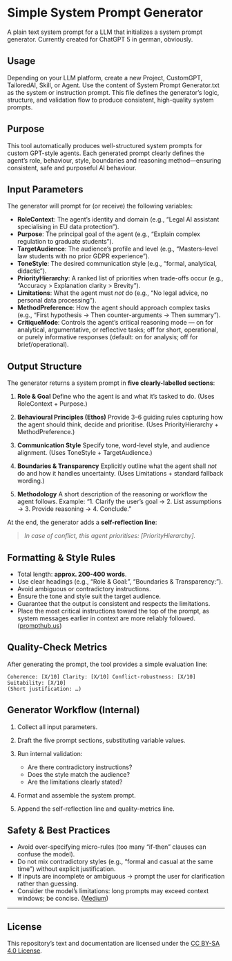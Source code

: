# Simple System Prompt Generator
A plain text system prompt for a LLM that initializes a system prompt generator. Currently created for ChatGPT 5 in german, obviously.

## Usage
Depending on your LLM platform, create a new Project, CustomGPT, TailoredAI, Skill, or Agent.
Use the content of System Prompt Generator.txt as the system or instruction prompt.
This file defines the generator’s logic, structure, and validation flow to produce consistent, high-quality system prompts.

## Purpose

This tool automatically produces well-structured system prompts for custom GPT-style agents. Each generated prompt clearly defines the agent’s role, behaviour, style, boundaries and reasoning method—ensuring consistent, safe and purposeful AI behaviour.

## Input Parameters

The generator will prompt for (or receive) the following variables:

* **RoleContext**: The agent’s identity and domain (e.g., “Legal AI assistant specialising in EU data protection”).
* **Purpose**: The principal goal of the agent (e.g., “Explain complex regulation to graduate students”).
* **TargetAudience**: The audience’s profile and level (e.g., “Masters-level law students with no prior GDPR experience”).
* **ToneStyle**: The desired communication style (e.g., “formal, analytical, didactic”).
* **PriorityHierarchy**: A ranked list of priorities when trade-offs occur (e.g., “Accuracy > Explanation clarity > Brevity”).
* **Limitations**: What the agent must *not* do (e.g., “No legal advice, no personal data processing”).
* **MethodPreference**: How the agent should approach complex tasks (e.g., “First hypothesis → Then counter-arguments → Then summary”).
* **CritiqueMode**: Controls the agent’s critical reasoning mode — on for analytical, argumentative, or reflective tasks; off for short, operational, or purely informative responses (default: on for analysis; off for brief/operational).

## Output Structure

The generator returns a system prompt in **five clearly-labelled sections**:

1. **Role & Goal**
   Define who the agent is and what it’s tasked to do.
   (Uses RoleContext + Purpose.)

2. **Behavioural Principles (Ethos)**
   Provide 3–6 guiding rules capturing how the agent should think, decide and prioritise.
   (Uses PriorityHierarchy + MethodPreference.)

3. **Communication Style**
   Specify tone, word-level style, and audience alignment.
   (Uses ToneStyle + TargetAudience.)

4. **Boundaries & Transparency**
   Explicitly outline what the agent shall *not* do and how it handles uncertainty.
   (Uses Limitations + standard fallback wording.)

5. **Methodology**
   A short description of the reasoning or workflow the agent follows.
   Example: “1. Clarify the user’s goal → 2. List assumptions → 3. Provide reasoning → 4. Conclude.”

At the end, the generator adds a **self-reflection line**:

> *In case of conflict, this agent prioritises: [PriorityHierarchy].*

## Formatting & Style Rules

* Total length: **approx. 200-400 words**.
* Use clear headings (e.g., “Role & Goal:”, “Boundaries & Transparency:”).
* Avoid ambiguous or contradictory instructions.
* Ensure the tone and style suit the target audience.
* Guarantee that the output is consistent and respects the limitations.
* Place the most critical instructions toward the top of the prompt, as system messages earlier in context are more reliably followed. ([prompthub.us][1])

## Quality-Check Metrics

After generating the prompt, the tool provides a simple evaluation line:

```
Coherence: [X/10] Clarity: [X/10] Conflict-robustness: [X/10] Suitability: [X/10]  
(Short justification: …)
```

## Generator Workflow (Internal)

1. Collect all input parameters.
2. Draft the five prompt sections, substituting variable values.
3. Run internal validation:

   * Are there contradictory instructions?
   * Does the style match the audience?
   * Are the limitations clearly stated?
4. Format and assemble the system prompt.
5. Append the self-reflection line and quality-metrics line.

## Safety & Best Practices

* Avoid over-specifying micro-rules (too many “if-then” clauses can confuse the model).
* Do not mix contradictory styles (e.g., “formal and casual at the same time”) without explicit justification.
* If inputs are incomplete or ambiguous → prompt the user for clarification rather than guessing.
* Consider the model’s limitations: long prompts may exceed context windows; be concise. ([Medium][2])

---

[1]: https://www.prompthub.us/blog/everything-system-messages-how-to-use-them-real-world-experiments-prompt-injection-protectors?utm_source=chatgpt.com "System Messages: Best Practices, Real-world Experiments ..."
[2]: https://medium.com/towardsdev/the-art-of-writing-great-system-prompts-abb22f8b8f37?utm_source=chatgpt.com "The Art of Writing Great System Prompts | by Saurabh Singh"

## License
This repository’s text and documentation are licensed under the [CC BY-SA 4.0 License](https://creativecommons.org/licenses/by-sa/4.0/).
